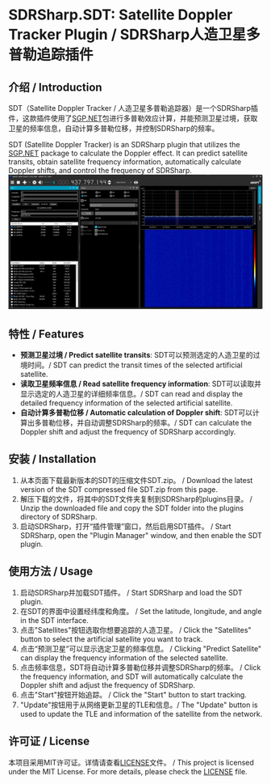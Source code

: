 # SDRSharp.SDT: Satellite Doppler Tracker Plugin / SDRSharp人造卫星多普勒追踪插件

## 介绍 / Introduction

SDT（Satellite Doppler Tracker / 人造卫星多普勒追踪器）是一个SDRSharp插件，这款插件使用了[SGP.NET](https://github.com/parzivail/SGP.NET)包进行多普勒效应计算，并能预测卫星过境，获取卫星的频率信息，自动计算多普勒位移，并控制SDRSharp的频率。

SDT (Satellite Doppler Tracker) is an SDRSharp plugin that utilizes the [SGP.NET](https://github.com/parzivail/SGP.NET) package to calculate the Doppler effect. It can predict satellite transits, obtain satellite frequency information, automatically calculate Doppler shifts, and control the frequency of SDRSharp.
![SDT](sdt.png)

## 特性 / Features

- **预测卫星过境 / Predict satellite transits**: SDT可以预测选定的人造卫星的过境时间。/ SDT can predict the transit times of the selected artificial satellite.
- **读取卫星频率信息 / Read satellite frequency information**: SDT可以读取并显示选定的人造卫星的详细频率信息。/ SDT can read and display the detailed frequency information of the selected artificial satellite.
- **自动计算多普勒位移 / Automatic calculation of Doppler shift**: SDT可以计算出多普勒位移，并自动调整SDRSharp的频率。/ SDT can calculate the Doppler shift and adjust the frequency of SDRSharp accordingly.


## 安装 / Installation

1. 从本页面下载最新版本的SDT的压缩文件SDT.zip。 / Download the latest version of the SDT compressed file SDT.zip from this page.
2. 解压下载的文件，将其中的SDT文件夹复制到SDRSharp的plugins目录。 / Unzip the downloaded file and copy the SDT folder into the plugins directory of SDRSharp.
3. 启动SDRSharp，打开“插件管理”窗口，然后启用SDT插件。 / Start SDRSharp, open the "Plugin Manager" window, and then enable the SDT plugin.

## 使用方法 / Usage

1. 启动SDRSharp并加载SDT插件。 / Start SDRSharp and load the SDT plugin.
2. 在SDT的界面中设置经纬度和角度。 / Set the latitude, longitude, and angle in the SDT interface.
3. 点击"Satellites"按钮选取你想要追踪的人造卫星。 / Click the "Satellites" button to select the artificial satellite you want to track.
4. 点击“预测卫星”可以显示选定卫星的频率信息。 / Clicking "Predict Satellite" can display the frequency information of the selected satellite.
5. 点击频率信息，SDT将自动计算多普勒位移并调整SDRSharp的频率。 / Click the frequency information, and SDT will automatically calculate the Doppler shift and adjust the frequency of SDRSharp.
6. 点击"Start"按钮开始追踪。 / Click the "Start" button to start tracking.
7. "Update"按钮用于从网络更新卫星的TLE和信息。/ The "Update" button is used to update the TLE and information of the satellite from the network.

## 许可证 / License

本项目采用MIT许可证。详情请查看[LICENSE](LICENSE.txt)文件。 / This project is licensed under the MIT License. For more details, please check the [LICENSE](LICENSE.txt) file.

